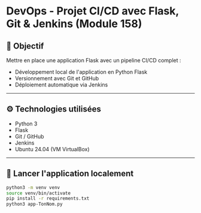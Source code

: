 # DevOps - Projet CI/CD avec Flask, Git & Jenkins (Module 158)

## 🎯 Objectif

Mettre en place une application Flask avec un pipeline CI/CD complet :
- Développement local de l'application en Python Flask
- Versionnement avec Git et GitHub
- Déploiement automatique via Jenkins

---

## ⚙️ Technologies utilisées

- Python 3
- Flask
- Git / GitHub
- Jenkins
- Ubuntu 24.04 (VM VirtualBox)

---

## 🚀 Lancer l'application localement

```bash
python3 -m venv venv
source venv/bin/activate
pip install -r requirements.txt
python3 app-TonNom.py

